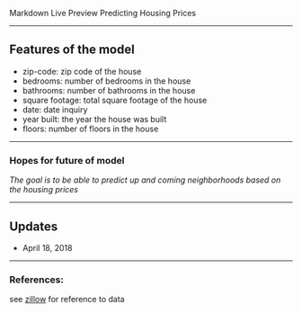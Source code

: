 Markdown Live Preview
Predicting Housing Prices

----
## Features of the model
* zip-code: zip code of the house
* bedrooms: number of bedrooms in the house
* bathrooms: number of bathrooms in the house
* square footage: total square footage of the house
* date: date inquiry 
* year built: the year the house was built
* floors: number of floors in the house


------

### Hopes for future of model

*The goal is to be able to predict up and coming neighborhoods based on the housing prices*

----
## Updates
* April 18, 2018

----
### References:
see [zillow](zillow.com) for reference to data 
